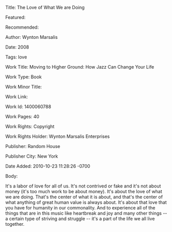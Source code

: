 Title: The Love of What We are Doing

Featured: 

Recommended: 

Author: Wynton Marsalis

Date: 2008

Tags: love

Work Title: Moving to Higher Ground: How Jazz Can Change Your Life

Work Type: Book

Work Minor Title:  

Work Link: 

Work Id:  1400060788

Work Pages:  40

Work Rights:  Copyright

Work Rights Holder:  Wynton Marsalis Enterprises

Publisher:  Random House

Publisher City:  New York

Date Added: 2010-10-23 11:28:26 -0700

Body:

It's a labor of love for all of us. It's not contrived or fake and it's not about money (it's too much work to be about money). It's about the love of what we are doing. That's the center of what it is about, and that's the center of what anything of great human value is always about. It's about that love that you have for humanity in our commonality. And to experience all of the things that are in this music like heartbreak and joy and many other things -- a certain type of striving and struggle -- it's a part of the life we all live together.


